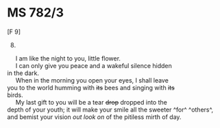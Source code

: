 # MS 782/3

[F 9]

8.
&nbsp;&nbsp;&nbsp;&nbsp;&nbsp;I am like the night to you, little flower.\
&nbsp;&nbsp;&nbsp;&nbsp;&nbsp;I can only give you peace and a wakeful silence hidden \
in the dark. \
&nbsp;&nbsp;&nbsp;&nbsp;&nbsp;When in the morning you open your eyes, I shall leave \
you to the world humming with ~~its~~ bees and singing with ~~its~~ \
birds. \
&nbsp;&nbsp;&nbsp;&nbsp;&nbsp;My last gift to you will be a tear ~~drop~~ dropped into the \
depth of your youth; it will make your smile all the sweeter ^for^ ^others^, \
and bemist your vision *out look on* of the pitiless mirth of day. 
